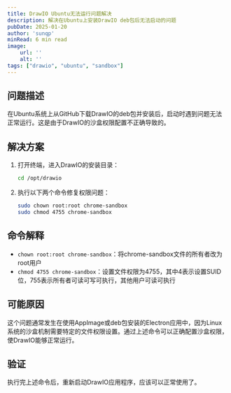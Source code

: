 ```yaml
---
title: DrawIO Ubuntu无法运行问题解决
description: 解决在Ubuntu上安装DrawIO deb包后无法启动的问题
pubDate: 2025-01-20
author: 'sunqp'
minRead: 6 min read
image:
    url: ''
    alt: ''
tags: ["drawio", "ubuntu", "sandbox"]
---
```


## 问题描述

在Ubuntu系统上从GitHub下载DrawIO的deb包并安装后，启动时遇到问题无法正常运行。这是由于DrawIO的沙盒权限配置不正确导致的。

## 解决方案

1. 打开终端，进入DrawIO的安装目录：
   ```bash
   cd /opt/drawio
   ```

2. 执行以下两个命令修复权限问题：
   ```bash
   sudo chown root:root chrome-sandbox
   sudo chmod 4755 chrome-sandbox
   ```

## 命令解释

- `chown root:root chrome-sandbox`：将chrome-sandbox文件的所有者改为root用户
- `chmod 4755 chrome-sandbox`：设置文件权限为4755，其中4表示设置SUID位，755表示所有者可读可写可执行，其他用户可读可执行

## 可能原因

这个问题通常发生在使用AppImage或deb包安装的Electron应用中，因为Linux系统的沙盒机制需要特定的文件权限设置。通过上述命令可以正确配置沙盒权限，使DrawIO能够正常运行。

## 验证

执行完上述命令后，重新启动DrawIO应用程序，应该可以正常使用了。
